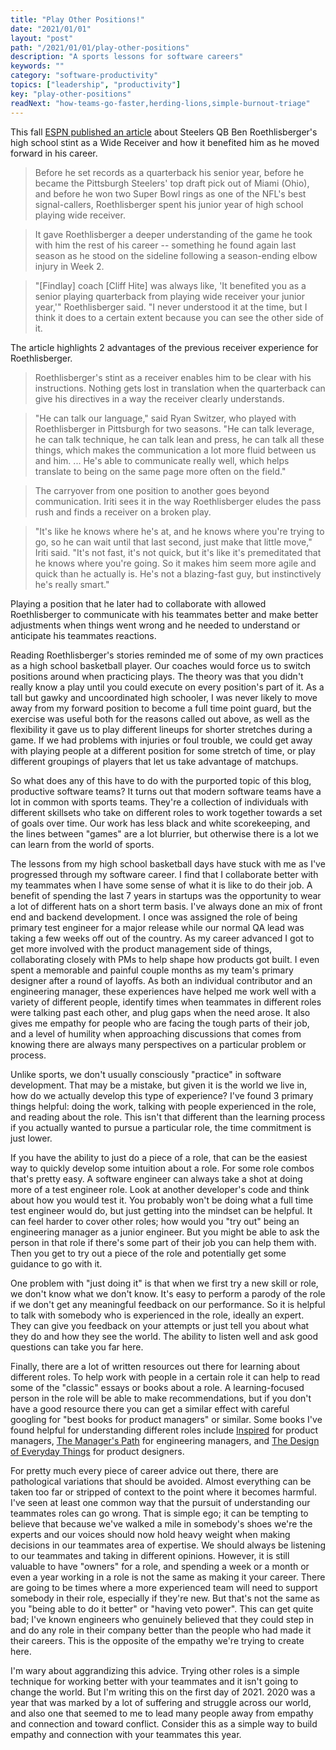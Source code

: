 ```yaml
---
title: "Play Other Positions!"
date: "2021/01/01"
layout: "post"
path: "/2021/01/01/play-other-positions"
description: "A sports lessons for software careers"
keywords: ""
category: "software-productivity"
topics: ["leadership", "productivity"]
key: "play-other-positions"
readNext: "how-teams-go-faster,herding-lions,simple-burnout-triage"
---
```


This fall [ESPN published an article](https://www.espn.com/nfl/story/_/id/29853800/i-was-wide-open-how-ben-roethlisberger-season-receiver-helped-qb) about Steelers QB Ben Roethlisberger's high school stint as a Wide Receiver and how it benefited him as he moved forward in his career.

> Before he set records as a quarterback his senior year, before he became the Pittsburgh Steelers' top draft pick out of Miami (Ohio), and before he won two Super Bowl rings as one of the NFL's best signal-callers, Roethlisberger spent his junior year of high school playing wide receiver.

> It gave Roethlisberger a deeper understanding of the game he took with him the rest of his career -- something he found again last season as he stood on the sideline following a season-ending elbow injury in Week 2.

>"[Findlay] coach [Cliff Hite] was always like, 'It benefited you as a senior playing quarterback from playing wide receiver your junior year,'" Roethlisberger said. "I never understood it at the time, but I think it does to a certain extent because you can see the other side of it.

The article highlights 2 advantages of the previous receiver experience for Roethlisberger.

> Roethlisberger's stint as a receiver enables him to be clear with his instructions. Nothing gets lost in translation when the quarterback can give his directives in a way the receiver clearly understands.

> "He can talk our language," said Ryan Switzer, who played with Roethlisberger in Pittsburgh for two seasons. "He can talk leverage, he can talk technique, he can talk lean and press, he can talk all these things, which makes the communication a lot more fluid between us and him. ... He's able to communicate really well, which helps translate to being on the same page more often on the field."

> The carryover from one position to another goes beyond communication. Iriti sees it in the way Roethlisberger eludes the pass rush and finds a receiver on a broken play.

> "It's like he knows where he's at, and he knows where you're trying to go, so he can wait until that last second, just make that little move," Iriti said. "It's not fast, it's not quick, but it's like it's premeditated that he knows where you're going. So it makes him seem more agile and quick than he actually is. He's not a blazing-fast guy, but instinctively he's really smart."

Playing a position that he later had to collaborate with allowed Roethlisberger to communicate with his teammates better and make better adjustments when things went wrong and he needed to understand or anticipate his teammates reactions. 

Reading Roethlisberger's stories reminded me of some of my own practices as a high school basketball player. Our coaches would force us to switch positions around when practicing plays.  The theory was that you didn't really know a play until you could execute on every position's part of it.  As a tall but gawky and uncoordinated high schooler, I was never likely to move away from my forward position to become a full time point guard, but the exercise was useful both for the reasons called out above, as well as the flexibility it gave us to play different lineups for shorter stretches during a game.  If we had problems with injuries or foul trouble, we could get away with playing people at a different position for some stretch of time, or play different groupings of players that let us take advantage of matchups.  

So what does any of this have to do with the purported topic of this blog, productive software teams?  It turns out that modern software teams have a lot in common with sports teams.  They're a collection of individuals with different skillsets who take on different roles to work together towards a set of goals over time.  Our work has less black and white scorekeeping, and the lines between "games" are a lot blurrier, but otherwise there is a lot we can learn from the world of sports. 

The lessons from my high school basketball days have stuck with me as I've progressed through my software career.  I find that I collaborate better with my teammates when I have some sense of what it is like to do their job.  A benefit of spending the last 7 years in startups was the opportunity to wear a lot of different hats on a short term basis.  I've always done an mix of front end and backend development. I once was assigned the role of being primary test engineer for a major release while our normal QA lead was taking a few weeks off out of the country.  As my career advanced I got to get more involved with the product management side of things, collaborating closely with PMs to help shape how products got built.  I even spent a memorable and painful couple months as my team's primary designer after a round of layoffs.  As both an individual contributor and an engineering manager, these experiences have helped me work well with a variety of different people, identify times when teammates in different roles were talking past each other, and plug gaps when the need arose. It also gives me empathy for people who are facing the tough parts of their job, and a level of humility when approaching discussions that comes from knowing there are always many perspectives on a particular problem or process.

Unlike sports, we don't usually consciously "practice" in software development.  That may be a mistake, but given it is the world we live in, how do we actually develop this type of experience?  I've found 3 primary things helpful: doing the work, talking with people experienced in the role, and reading about the role.  This isn't that different than the learning process if you actually wanted to pursue a particular role, the time commitment is just lower.

If you have the ability to just do a piece of a role, that can be the easiest way to quickly develop some intuition about a role.  For some role combos that's pretty easy.  A software engineer can always take a shot at doing more of a test engineer role.  Look at another developer's code and think about how you would test it. You probably won't be doing what a full time test engineer would do, but just getting into the mindset can be helpful.  It can feel harder to cover other roles; how would you "try out" being an engineering manager as a junior engineer.  But you might be able to ask the person in that role if there's some part of their job you can help them with.  Then you get to try out a piece of the role and potentially get some guidance to go with it.  

One problem with "just doing it" is that when we first try a new skill or role, we don't know what we don't know.  It's easy to perform a parody of the role if we don't get any meaningful feedback on our performance.  So it is helpful to talk with somebody who is experienced in the role, ideally an expert.  They can give you feedback on your attempts or just tell you about what they do and how they see the world.  The ability to listen well and ask good questions can take you far here. 

Finally, there are a lot of written resources out there for learning about different roles.  To help work with people in a certain role it can help to read some of the "classic" essays or books about a role.  A learning-focused person in the role will be able to make recommendations, but if you don't have a good resource there you can get a similar effect with careful googling for "best books for product managers" or similar.  Some books I've found helpful for understanding different roles include [Inspired](https://amzn.to/2KVewdZ) for product managers, [The Manager's Path](https://amzn.to/3hx6Iee) for engineering managers, and [The Design of Everyday Things](https://amzn.to/3hyC6ca) for product designers.

For pretty much every piece of career advice out there, there are pathological variations that should be avoided.  Almost everything can be taken too far or stripped of context to the point where it becomes harmful.  I've seen at least one common way that the pursuit of understanding our teammates roles can go wrong.  That is simple ego; it can be tempting to believe that because we've walked a mile in somebody's shoes we're the experts and our voices should now hold heavy weight when making decisions in our teammates area of expertise.  We should always be listening to our teammates and taking in different opinions. However, it is still valuable to have "owners" for a role, and spending a week or a month or even a year working in a role is not the same as making it your career.  There are going to be times where a more experienced team will need to support somebody in their role, especially if they're new.  But that's not the same as you "being able to do it better" or "having veto power".  This can get quite bad; I've known engineers who genuinely believed that they could step in and do any role in their company better than the people who had made it their careers.  This is the opposite of the empathy we're trying to create here.

I'm wary about aggrandizing this advice.  Trying other roles is a simple technique for working better with your teammates and it isn't going to change the world.  But I'm writing this on the first day of 2021.  2020 was a year that was marked by a lot of suffering and struggle across our world, and also one that seemed to me to lead many people away from empathy and connection and toward conflict.  Consider this as a simple way to build empathy and connection with your teammates this year. 
